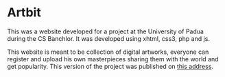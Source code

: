 # Artbit
This was a website developed for a project at the University of Padua during the CS Banchlor. It was developed using xhtml, css3, php and js.

This website is meant to be collection of digital artworks, everyone can register and upload his own masterpieces sharing them with the world and get popularity. 
This version of the project was published on [this address](http://artbit.altervista.org/#).
